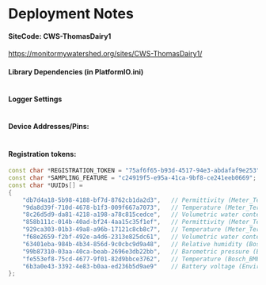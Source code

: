 # Deployment Notes

#### SiteCode: CWS-ThomasDairy1
https://monitormywatershed.org/sites/CWS-ThomasDairy1/

#### Library Dependencies (in PlatformIO.ini)

```.ini
```

#### Logger Settings

```C++
```

#### Device Addresses/Pins:

```C++
```


#### Registration tokens:

```C++
const char *REGISTRATION_TOKEN = "75af6f65-b93d-4517-94e3-abdafaf9e253";   // Device registration token
const char *SAMPLING_FEATURE = "c24919f5-e95a-41ca-9bf8-ce241eeb0669";     // Sampling feature UUID
const char *UUIDs[] =                                                      // UUID array for device sensors
{
    "db7d4a18-5b98-4188-bf7d-8762cb1da2d3",   // Permittivity (Meter_Teros11_Ea)
    "9da8d39f-710d-4678-b1f3-009f667a7073",   // Temperature (Meter_Teros11_Temp)
    "8c26d5d9-da81-4218-a198-a78c815cedce",   // Volumetric water content (Meter_Teros11_VWC)
    "858b111c-014b-40ad-bf24-4aa15c35f1ef",   // Permittivity (Meter_Teros11_Ea)
    "929ca303-01b3-49a8-a96b-17121c8cb8c7",   // Temperature (Meter_Teros11_Temp)
    "f68e2659-f2bf-492e-a4d6-2313e825dc61",   // Volumetric water content (Meter_Teros11_VWC)
    "63401eba-984b-4b34-856d-9c0cbc9d9a48",   // Relative humidity (Bosch_BME280_Humidity)
    "99b87310-03aa-40ca-beab-2696e3db22bb",   // Barometric pressure (Bosch_BME280_Pressure)
    "fe553ef8-75cd-4677-9f01-82d9bbce3762",   // Temperature (Bosch_BME280_Temp)
    "6b3a0e43-3392-4e83-b0aa-ed236b5d9ae9"    // Battery voltage (EnviroDIY_Mayfly_Batt)
};
```
